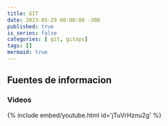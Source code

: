 ```yaml
---
title: GIT
date: 2023-05-29 00:00:00 -300
published: true
is_series: false
categories: [ git, gitops]
tags: []
mermaid: true
---
```



## Fuentes de informacion
### Videos


{% include embed/youtube.html id='jTuVrHznu2g' %}








